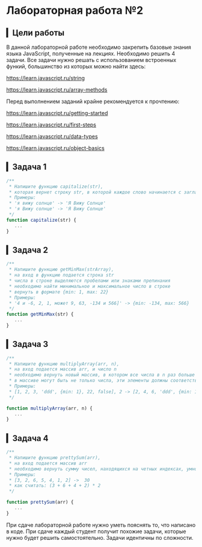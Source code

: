 # Лабораторная работа №2

## ▎Цели работы

В данной лабораторной работе необходимо закрепить базовые знания языка JavaScript, полученные на лекциях. Необходимо решить 4 задачи. Все задачи нужно решать с использованием встроенных функий, большинство из которых можно найти здесь: 

https://learn.javascript.ru/string

https://learn.javascript.ru/array-methods

Перед выполнением заданий крайне рекомендуется к прочтению:

https://learn.javascript.ru/getting-started

https://learn.javascript.ru/first-steps

https://learn.javascript.ru/data-types

https://learn.javascript.ru/object-basics

## ▎Задача 1
```js
/**
 * Напишите функцию capitalize(str),
 * которая вернет строку str, в которой каждое слово начинается с заглавной буквы.
 * Примеры:
 * 'я вижу солнце' -> 'Я Вижу Солнце'
 * 'я Вижу солнце' -> 'Я Вижу Солнце'
 */
function capitalize(str) {
   ...   
}
```
## ▎Задача 2
```js
/**
 * Напишите функцию getMinMax(strArray),
 * на вход в функцию подается строка str
 * числа в строке выделяются пробелами или знаками препинания
 * необходимо найти минимальное и максимальное число в строке
 * вернуть в формате {min: 1, max: 22}
 * Примеры:
 * '4 и -6, 2, 1, может 9, 63, -134 и 566]' -> {min: -134, max: 566}
 */
function getMinMax(str) {
   ...
}
```

## ▎Задача 3
```js
/**
 * Напишите функцию multiplyArray(arr, n),
 * на вход подается массив arr, и число n
 * необходимо вернуть новый массив, в котором все числа в n раз больше исходного
 * в массиве могут быть не только числа, эти элементы должны соответствовать исходным (не числа не трогать)
 * Примеры:
 * [1, 2, 3, 'ddd', {min: 1}, 22, false], 2 -> [2, 4, 6, 'ddd', {min: 1}, 44, false]
 */

function multiplyArray(arr, n) {
   ...
}
```

## ▎Задача 4
```js
/**
 * Напишите функцию prettySum(arr),
 * на вход подается массив arr
 * необходимо вернуть сумму чисел, находящихся на четных индексах, умноженную на последний элемент
 * Примеры:
 * [3, 2, 6, 5, 4, 1, 2] ->  30 
 * как считать: (3 + 6 + 4 + 2) * 2
 */

function prettySum(arr) {
   ...
}
```

При сдаче лабораторной работе нужно уметь пояснять то, что написано в коде. При сдаче каждый студент получит похожие задачи, которые нужно будет решить самостоятельно. Задачи идентичны по сложности.
